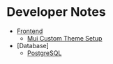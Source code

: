 # Developer Notes
- [Frontend]()
  - [Mui Custom Theme Setup](./React/Mui-Custom-Theme-Setup.md)
- [Database]
  - [PostgreSQL](./Database/PostgreSQL.md) 
